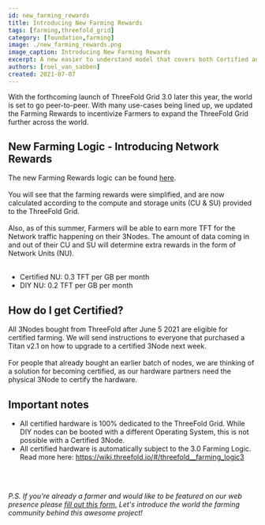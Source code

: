 ```yaml
---
id: new_farming_rewards
title: Introducing New Farming Rewards
tags: [farming,threefold_grid]
category: [foundation,farming]
image: ./new_farming_rewards.png
image_caption: Introducing New Farming Rewards
excerpt: A new easier to understand model that covers both Certified and DIY Farming.
authors: [roel_van_sabben]
created: 2021-07-07
---
```


With the forthcoming launch of ThreeFold Grid 3.0 later this year, the world is set to go peer-to-peer. With many use-cases being lined up, we updated the Farming Rewards to incentivize Farmers to expand the ThreeFold Grid further across the world.

## New Farming Logic - Introducing Network Rewards

The new Farming Rewards logic can be found [here](https://threefold.io/info/threefold#/threefold__farming_reward).
<br/>
<br/>
You will see that the farming rewards were simplified, and are now calculated according to the compute and storage units (CU & SU) provided to the ThreeFold Grid. 
<br/>
<br/>
Also, as of this summer, Farmers will be able to earn more TFT for the Network traffic happening on their 3Nodes. The amount of data coming in and out of their CU and SU will determine extra rewards in the form of Network Units (NU).
<br/>
<br/>

- Certified NU: 0.3 TFT per GB per month
- DIY NU: 0.2 TFT per GB per month

## How do I get Certified?

All 3Nodes bought from ThreeFold after June 5 2021 are eligible for certified farming. We will send instructions to everyone that purchased a Titan v2.1 on how to upgrade to a certified 3Node next week. 
<br/>
<br/>
For people that already bought an earlier batch of nodes, we are thinking of a solution for becoming certified, as our hardware partners need the physical 3Node to certify the hardware.

## Important notes

- All certified hardware is 100% dedicated to the ThreeFold Grid. While DIY nodes can be booted with a different Operating System, this is not possible with a Certified 3Node.
- All certified hardware is automatically subject to the 3.0 Farming Logic. Read more here: https://wiki.threefold.io/#/threefold__farming_logic3
<br/>
<br/>

*P.S. If you're already a farmer and would like to be featured on our web presence please [fill out this form.](https://forms.gle/cW6uFUhkohSw81KT6) Let's introduce the world the farming community behind this awesome project!*

